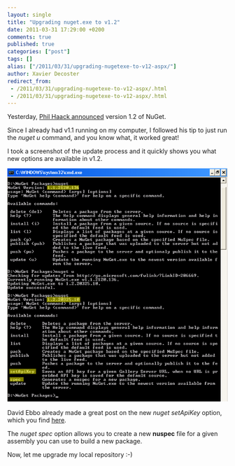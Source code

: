 ```yaml
---
layout: single
title: "Upgrading nuget.exe to v1.2"
date: 2011-03-31 17:29:00 +0200
comments: true
published: true
categories: ["post"]
tags: []
alias: ["/2011/03/31/upgrading-nugetexe-to-v12-aspx/"]
author: Xavier Decoster
redirect_from:
 - /2011/03/31/upgrading-nugetexe-to-v12-aspx/.html
 - /2011/03/31/upgrading-nugetexe-to-v12-aspx/.html
---
```

<p>Yesterday, <a href="http://haacked.com/archive/2011/03/30/nuget-1-2-released.aspx" target="_blank">Phil Haack announced</a> version 1.2 of NuGet.</p>

<p>Since I already had v1.1 running on my computer, I followed his tip to just run the <em>nuget u</em> command, and you know what, it worked great!</p>

<p>I took a screenshot of the update process and it quickly shows you what new options are available in v1.2.</p>

<p><img src="/images/2011-03-31/2011-3-NuGet_1.1_to_1.2_upgrade.png" alt="NuGet.exe command help" /></p>

<p>David Ebbo already made a great post on the new <em>nuget setApiKey</em> option, which you find <a href="http://blog.davidebbo.com/2011/03/saving-your-api-key-with-nugetexe.html" target="_blank">here</a>.</p>

<p>The <em>nuget spec</em> option allows you to create a new <strong>nuspec</strong> file for a given assembly you can use to build a new package.</p>

<p>Now, let me upgrade my local repository :-)</p>
